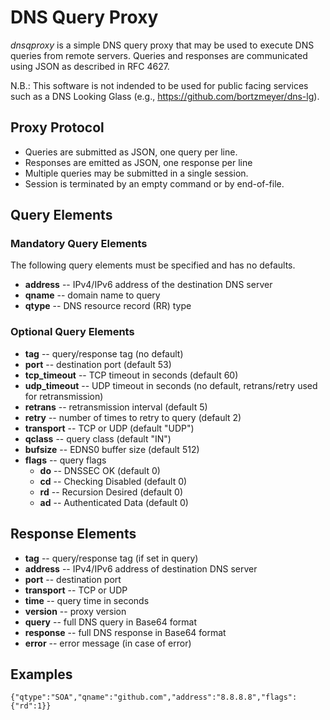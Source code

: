 # DNS Query Proxy

_dnsqproxy_ is a simple DNS query proxy that may be used to execute DNS queries
from remote servers. Queries and responses are communicated using JSON as
described in RFC 4627.

N.B.: This software is not indended to be used for public facing services such
as a DNS Looking Glass (e.g., https://github.com/bortzmeyer/dns-lg).


## Proxy Protocol

- Queries are submitted as JSON, one query per line.
- Responses are emitted as JSON, one response per line
- Multiple queries may be submitted in a single session.
- Session is terminated by an empty command or by end-of-file.


##  Query Elements

### Mandatory Query Elements

The following query elements must be specified and has no defaults.

- **address** -- IPv4/IPv6 address of the destination DNS server
- **qname** -- domain name to query
- **qtype** -- DNS resource record (RR) type

### Optional Query Elements

- **tag** -- query/response tag (no default)
- **port** -- destination port (default 53)
- **tcp_timeout** -- TCP timeout in seconds (default 60)
- **udp_timeout** -- UDP timeout in seconds (no default, retrans/retry used for
  retransmission)
- **retrans** -- retransmission interval (default 5)
- **retry** -- number of times to retry to query (default 2)
- **transport** -- TCP or UDP (default "UDP")
- **qclass** -- query class (default "IN")
- **bufsize** -- EDNS0 buffer size (default 512)
- **flags** -- query flags
    - **do** -- DNSSEC OK (default 0)
    - **cd** -- Checking Disabled (default 0)
    - **rd** -- Recursion Desired (default 0)
    - **ad** -- Authenticated Data (default 0)

## Response Elements

- **tag** -- query/response tag (if set in query)
- **address** -- IPv4/IPv6 address of destination DNS server
- **port** -- destination port
- **transport** -- TCP or UDP
- **time** -- query time in seconds
- **version** -- proxy version
- **query** -- full DNS query in Base64 format
- **response** -- full DNS response in Base64 format
- **error** -- error message (in case of error)

## Examples

    {"qtype":"SOA","qname":"github.com","address":"8.8.8.8","flags":{"rd":1}}

